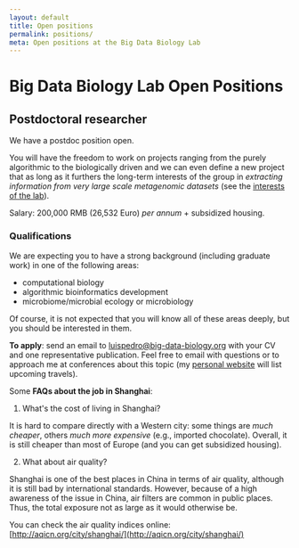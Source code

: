 ```yaml
---
layout: default
title: Open positions
permalink: positions/
meta: Open positions at the Big Data Biology Lab
---
```

# Big Data Biology Lab Open Positions

## Postdoctoral researcher

We have a postdoc position open.

You will have the freedom to work on projects ranging from the purely
algorithmic to the biologically driven and we can even define a new project
that as long as it furthers the long-term interests of the group in _extracting
information from very large scale metagenomic datasets_ (see the [interests of
the lab](/interests/)).

Salary: 200,000 RMB (26,532 Euro) _per annum_ + subsidized housing.

### Qualifications

We are expecting you to have a strong background (including graduate work) in
one of the following areas:

- computational biology
- algorithmic bioinformatics development
- microbiome/microbial ecology or microbiology

Of course, it is not expected that you will know all of these areas deeply, but
you should be interested in them.

**To apply**: send an email to luispedro@big-data-biology.org with your CV and
one representative publication. Feel free to email with questions or to
approach me at conferences about this topic (my [personal
website](http://luispedro.org) will list upcoming travels).

Some **FAQs about the job in Shanghai**:

1. What's the cost of living in Shanghai?

It is hard to compare directly with a Western city: some things are _much
cheaper_, others _much more expensive_ (e.g., imported chocolate). Overall, it
is still cheaper than most of Europe (and you can get subsidized housing).

2. What about air quality?

Shanghai is one of the best places in China in terms of air quality, although
it is still bad by international standards. However, because of a high
awareness of the issue in China, air filters are common in public places. Thus,
the total exposure not as large as it would otherwise be.

You can check the air quality indices online:
[http://aqicn.org/city/shanghai/](http://aqicn.org/city/shanghai/)

